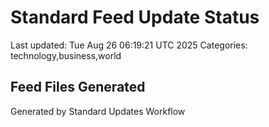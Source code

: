 # Standard Feed Update Status
Last updated: Tue Aug 26 06:19:21 UTC 2025
Categories: technology,business,world

## Feed Files Generated

Generated by Standard Updates Workflow
